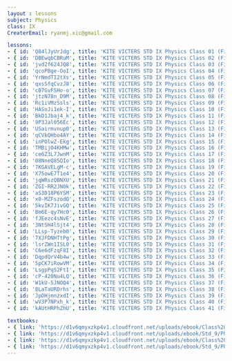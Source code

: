 ```yaml
--- 
layout : lessons 
subject: Physics
class: IX
CreaterEmail: ryanmj.xic@gmail.com

lessons: 
- { id: 'Q84lJyUrJdg', title: 'KITE VICTERS STD IX Physics Class 01 (First Bell-ഫസ്റ്റ് ബെല്‍)' }
- { id: 'DBEwqbCBRuM', title: 'KITE VICTERS STD IX Physics Class 02 (First Bell-ഫസ്റ്റ് ബെല്‍)' }
- { id: 'jvd2f624JQ8', title: 'KITE VICTERS STD IX Physics Class 03 (First Bell-ഫസ്റ്റ് ബെല്‍)' }
- { id: 'qcoPBge-OoI', title: 'KITE VICTERS STD IX Physics Class 04 (First Bell-ഫസ്റ്റ് ബെല്‍)' }
- { id: 'YrNmdTI2tXs', title: 'KITE VICTERS STD IX Physics Class 05 (First Bell-ഫസ്റ്റ് ബെല്‍)' }
- { id: 'qxsSfqCvzJ8', title: 'KITE VICTERS STD IX Physics Class 06 (First Bell-ഫസ്റ്റ് ബെല്‍)' }
- { id: 'cB7GvFSHo-o', title: 'KITE VICTERS STD IX Physics Class 07 (First Bell-ഫസ്റ്റ് ബെല്‍)' }
- { id: 'jtzN78n_D9M', title: 'KITE VICTERS STD IX Physics Class 08 (First Bell-ഫസ്റ്റ് ബെല്‍)' }
- { id: 'Rc1iVMzSsls', title: 'KITE VICTERS STD IX Physics Class 09 (First Bell-ഫസ്റ്റ് ബെല്‍)' }
- { id: 'HASnJi1ek-I', title: 'KITE VICTERS STD IX Physics Class 10 (First Bell-ഫസ്റ്റ് ബെല്‍)' }
- { id: 'BkD1Jbaj4_k', title: 'KITE VICTERS STD IX Physics Class 11 (First Bell-ഫസ്റ്റ് ബെല്‍)' }
- { id: '9P3Jal056Ec', title: 'KITE VICTERS STD IX Physics Class 12 (First Bell-ഫസ്റ്റ് ബെല്‍)' }
- { id: 'USairmvnup0', title: 'KITE VICTERS STD IX Physics Class 13 (First Bell-ഫസ്റ്റ് ബെല്‍)' }
- { id: 'qCVkQHbo4AY', title: 'KITE VICTERS STD IX Physics Class 14 (First Bell-ഫസ്റ്റ് ബെല്‍)' }
- { id: 'inPOlwZ-Ekg', title: 'KITE VICTERS STD IX Physics Class 15 (First Bell-ഫസ്റ്റ് ബെല്‍)' }
- { id: 'TMBijO4KHMw', title: 'KITE VICTERS STD IX Physics Class 16 (First Bell-ഫസ്റ്റ് ബെല്‍)' }
- { id: 'ce6Z3L7JwnM', title: 'KITE VICTERS STD IX Physics Class 17 (First Bell-ഫസ്റ്റ് ബെല്‍)' }
- { id: '08NneQ85QIo', title: 'KITE VICTERS STD IX Physics Class 18 (First Bell-ഫസ്റ്റ് ബെല്‍)' }
- { id: '7KGAVELgM-c', title: 'KITE VICTERS STD IX Physics Class 19 (First Bell-ഫസ്റ്റ് ബെല്‍)' }
- { id: 'X75owE7T1e4', title: 'KITE VICTERS STD IX Physics Class 20 (First Bell-ഫസ്റ്റ് ബെല്‍)' }
- { id: 'jqWRszQBNXU', title: 'KITE VICTERS STD IX Physics Class 21 (First Bell-ഫസ്റ്റ് ബെല്‍)' }
- { id: 'ZGI-RR2JN0k', title: 'KITE VICTERS STD IX Physics Class 22 (First Bell-ഫസ്റ്റ് ബെല്‍)' }
- { id: 'aS3D18P6YSM', title: 'KITE VICTERS STD IX Physics Class 23 (First Bell-ഫസ്റ്റ് ബെല്‍)' }
- { id: 'x0-MZFszodQ', title: 'KITE VICTERS STD IX Physics Class 24 (First Bell-ഫസ്റ്റ് ബെല്‍)' }
- { id: '5kvIK7JivGQ', title: 'KITE VICTERS STD IX Physics Class 25 (First Bell-ഫസ്റ്റ് ബെല്‍)' }
- { id: 'Bm6E-qy7Hc0', title: 'KITE VICTERS STD IX Physics Class 26 (First Bell-ഫസ്റ്റ് ബെല്‍)' }
- { id: 'fJEezc4sNvE', title: 'KITE VICTERS STD IX Physics Class 27 (First Bell-ഫസ്റ്റ് ബെല്‍)' }
- { id: '3NtSH4lSjt4', title: 'KITE VICTERS STD IX Physics Class 28 (First Bell-ഫസ്റ്റ് ബെല്‍)' }
- { id: 'LLsp-Tyzeb0', title: 'KITE VICTERS STD IX Physics Class 29 (First Bell-ഫസ്റ്റ് ബെല്‍)' }
- { id: '7XJFDNHTtPg', title: 'KITE VICTERS STD IX Physics Class 30 (First Bell-ഫസ്റ്റ് ബെല്‍)' }
- { id: 'lsrZWn1ISL0', title: 'KITE VICTERS STD IX Physics Class 31 (First Bell-ഫസ്റ്റ് ബെല്‍)' }
- { id: 'C6e6dFzqF8I', title: 'KITE VICTERS STD IX Physics Class 32 (First Bell-ഫസ്റ്റ് ബെല്‍)' }
- { id: 'DqpdQrV4b4w', title: 'KITE VICTERS STD IX Physics Class 33 (First Bell-ഫസ്റ്റ് ബെല്‍)' }
- { id: '5pCK7iRowVM', title: 'KITE VICTERS STD IX Physics Class 34 (First Bell-ഫസ്റ്റ് ബെല്‍)' }
- { id: 'LsgpPqS2FtI', title: 'KITE VICTERS STD IX Physics Class 35 (First Bell-ഫസ്റ്റ് ബെല്‍)' }
- { id: 'cP-420Nu4LQ', title: 'KITE VICTERS STD IX Physics Class 36 (First Bell-ഫസ്റ്റ് ബെല്‍)' }
- { id: 'W1kU-5JNOQ4', title: 'KITE VICTERS STD IX Physics Class 37 (First Bell-ഫസ്റ്റ് ബെല്‍)' }
- { id: '8LaTaURDrhs', title: 'KITE VICTERS STD IX Physics Class 38 (First Bell-ഫസ്റ്റ് ബെല്‍)' }
- { id: 'JpDHjmnzxdI', title: 'KITE VICTERS STD IX Physics Class 39 (First Bell-ഫസ്റ്റ് ബെല്‍)' }
- { id: 'wV3P7NPxh_k', title: 'KITE VICTERS STD IX Physics Class 40 (First Bell-ഫസ്റ്റ് ബെല്‍)' }
- { id: 'kAUtHRPhZhU', title: 'KITE VICTERS STD IX Physics Class 41 (First Bell-ഫസ്റ്റ് ബെല്‍)' }

textbooks:
- { link: 'https://d1v6qmyxzkp4v1.cloudfront.net/uploads/ebook/Class%209/Physics_Eng_part_1/Physics_Eng_part_1.pdf', title: 'Physics Part -1' , medium: 'English' }
- { link: 'https://d1v6qmyxzkp4v1.cloudfront.net/uploads/ebook/Std_9/Physics_9%20Eng_part%202/Physics_9%20Eng_part%202.pdf', title: 'Physics Part -2' , medium: 'English' }
- { link: 'https://d1v6qmyxzkp4v1.cloudfront.net/uploads/ebook/Class%209/PHYSICS_9_MAL_VOL_1/PHYSICS_9_MAL_VOL_1.pdf', title: 'Physics Part -1' , medium: 'Malayalam' }
- { link: 'https://d1v6qmyxzkp4v1.cloudfront.net/uploads/ebook/Std_9/Physics-9(M)%20Vol-2/Physics-9(M)%20Vol-2.pdf', title: 'Physics Part -2' , medium: 'Malayalam' }
--- 
```


